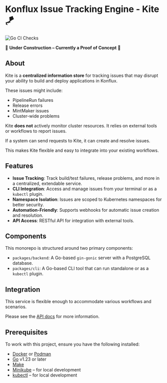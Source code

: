 # Konflux Issue Tracking Engine - Kite :kite:

![Go CI Checks](https://github.com/konflux-ci/kite/actions/workflows/go-ci-checks.yaml/badge.svg)

:construction: **Under Construction – Currently a Proof of Concept** :construction:

## About

Kite is a **centralized information store** for tracking issues that may disrupt your ability to build and deploy applications in Konflux.

These issues might include:

- PipelineRun failures
- Release errors
- MintMaker issues
- Cluster-wide problems

Kite **does not** actively monitor cluster resources.
It relies on external tools or workflows to report issues.

If a system can send requests to Kite, it can create and resolve issues.

This makes Kite flexible and easy to integrate into your existing workflows.

## Features

- **Issue Tracking**: Track build/test failures, release problems, and more in a centralized, extendable service.
- **CLI Integration**: Access and manage issues from your terminal or as a `kubectl` plugin.
- **Namespace Isolation**: Issues are scoped to Kubernetes namespaces for better security.
- **Automation-Friendly**: Supports webhooks for automatic issue creation and resolution.
- **API Access**: RESTful API for integration with external tools.

## Components

This monorepo is structured around two primary components:

- `packages/backend`: A Go-based `gin-gonic` server with a PostgreSQL database.
- `packages/cli`: A Go-based CLI tool that can run standalone or as a `kubectl` plugin.

## Integration

This service is flexible enough to accommodate various workflows and scenarios.

Please see the [API docs](./packages/backend/docs/API.md) for more information.

## Prerequisites

To work with this project, ensure you have the following installed:

- [Docker](https://docs.docker.com/get-docker/) or [Podman](https://podman.io/docs/installation)
- [Go](https://golang.org/doc/install) v1.23 or later
- [Make](https://www.gnu.org/software/make/)
- [Minikube](https://minikube.sigs.k8s.io/docs/start/) – for local development
- [kubectl](https://kubernetes.io/docs/tasks/tools/install-kubectl/) – for local development

